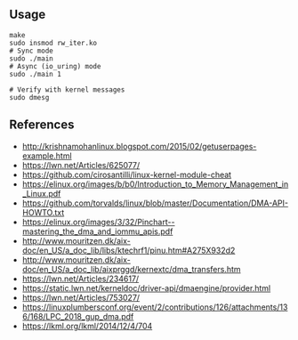 ## Usage

```
make
sudo insmod rw_iter.ko
# Sync mode
sudo ./main
# Async (io_uring) mode
sudo ./main 1

# Verify with kernel messages
sudo dmesg
```

## References

* http://krishnamohanlinux.blogspot.com/2015/02/getuserpages-example.html
* https://lwn.net/Articles/625077/
* https://github.com/cirosantilli/linux-kernel-module-cheat
* https://elinux.org/images/b/b0/Introduction_to_Memory_Management_in_Linux.pdf
* https://github.com/torvalds/linux/blob/master/Documentation/DMA-API-HOWTO.txt
* https://elinux.org/images/3/32/Pinchart--mastering_the_dma_and_iommu_apis.pdf
* http://www.mouritzen.dk/aix-doc/en_US/a_doc_lib/libs/ktechrf1/pinu.htm#A275X932d2
* http://www.mouritzen.dk/aix-doc/en_US/a_doc_lib/aixprggd/kernextc/dma_transfers.htm
* https://lwn.net/Articles/234617/
* https://static.lwn.net/kerneldoc/driver-api/dmaengine/provider.html
* https://lwn.net/Articles/753027/
* https://linuxplumbersconf.org/event/2/contributions/126/attachments/136/168/LPC_2018_gup_dma.pdf
* https://lkml.org/lkml/2014/12/4/704
